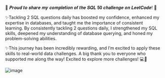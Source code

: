 🌟 𝑷𝒓𝒐𝒖𝒅 𝒕𝒐 𝒔𝒉𝒂𝒓𝒆 𝒎𝒚 𝒄𝒐𝒎𝒑𝒍𝒆𝒕𝒊𝒐𝒏 𝒐𝒇 𝒕𝒉𝒆 𝑺𝑸𝑳 𝟓𝟎 𝒄𝒉𝒂𝒍𝒍𝒆𝒏𝒈𝒆 𝒐𝒏 𝑳𝒆𝒆𝒕𝑪𝒐𝒅𝒆! 🎉

✨Tackling 2 SQL questions daily has boosted my confidence, enhanced my expertise in databases, and taught me the importance of consistent learning. By consistently tackling 2 questions daily, I strengthened my SQL skills, deepened my understanding of database querying, and honed my problem-solving abilities.

✨This journey has been incredibly rewarding, and I’m excited to apply these skills to real-world data challenges. A big thank you to everyone who supported me along the way!
Excited to explore more challenges! 💻🚀

![image](https://github.com/user-attachments/assets/73edbf0a-5a26-469f-b00e-85e631e08406)
